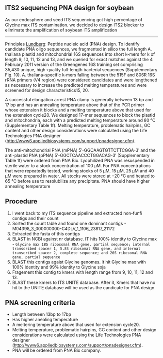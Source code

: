 ## ITS2 sequencing PNA design for soybean



As our endosphere and seed ITS sequencing got high percentage of Glycine max ITS contamination. we decided to design ITS2 blocker to elimimate the amplification of soybean ITS amplification

---

Principles [Lundberg](https://www.nature.com/articles/nmeth.2634#supplementary-information):
Peptide nucleic acid (PNA) design.
To identify candidate PNA oligo sequences, we fragmented in silico the full length A. thaliana plastid and mitochondrial 16S sequences into short k-mers for k of length 9, 10, 11, 12 and 13, and we queried for exact matches against the 4 February 2011 version of the Greengenes 16S training set comprising 35,430 unique, high-quality full-length bacterial sequences (Supplementary Fig. 10). A. thaliana–specific k-mers falling between the 515F and 806R 16S rRNA primers (V4 region) were considered candidates and were lengthened as necessary to increase the predicted melting temperatures and were screened for design characteristics15, 20.

A successful elongation arrest PNA clamp is generally between 13 bp and 17 bp and has an annealing temperature above that of the PCR primer whose extension it blocks and a melting temperature above that used for the extension cycle20. We designed 17-mer sequences to block the plastid and mitochondria, each with a predicted melting temperature around 80 °C (Supplementary Table 1f). Melting temperature, problematic hairpins, GC content and other design considerations were calculated using the Life Technologies PNA designer (http://www6.appliedbiosystems.com/support/pnadesigner.cfm).

The anti-mitochondrial PNA (mPNA) 5′-GGCAAGTGTTCTTCGGA-3′ and the anti-plastid PNA (pPNA) 5′-GGCTCAACCCTGGACAG-3′ (Supplementary Table 1f) were ordered from PNA Bio. Lyophilized PNA was resuspended in sterile water to a stock concentration of 100 μM. For PNA concentrations that were repeatedly tested, working stocks of 5 μM, 15 μM, 25 μM and 40 μM were prepared in water. All stocks were stored at −20 °C and heated to 65 °C before use to resolubilize any precipitate.
PNA should have higher annealing temperature

## Procedure

1. I went back to my ITS sequence pipeline and extracted non-funfi contigs and their count
2. Sorted the count table and found one dominant contigs - M04398_3_000000000-C4DLV_1_1106_23817_21172
3. Extracted the fasta of this contigs
4. BLAST in NCBI against nr database. IT hits 100% identity to Glycine max - `Glycine max 18S ribosomal RNA gene, partial sequence; internal transcribed spacer 1, 5.8S ribosomal RNA gene, and internal transcribed spacer 2, complete sequence; and 26S ribosomal RNA gene, partial sequence`
5. BLAST this contigs agaist Glycine genomes. It hit Glycine max with 100% identity and 99% identity to Glycine soja
6. Fragement this contig to kmers with length range from 9, 10, 11, 12 and 13.
7. BLAST these kmers to ITS UNITE database. After it, Kmers that have no hit to the UNITE database will be used as the candicate for PNA design.

## PNA screening criteria

* Length between 13bp to 17bp
* Has higher anealing temperature
* A meltering temperature above that used for extension cycle20.
* Melting temperature, problematic hairpins, GC content and other design considerations were calculated using the Life Technologies PNA designer (http://www6.appliedbiosystems.com/support/pnadesigner.cfm).
* PNA will be ordered from PNA Bio company.



